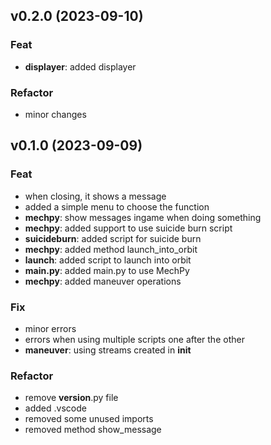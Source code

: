 ## v0.2.0 (2023-09-10)

### Feat

- **displayer**: added displayer

### Refactor

- minor changes

## v0.1.0 (2023-09-09)

### Feat

- when closing, it shows a message
- added a simple menu to choose the function
- **mechpy**: show messages ingame when doing something
- **mechpy**: added support to use suicide burn script
- **suicideburn**: added script for suicide burn
- **mechpy**: added method launch_into_orbit
- **launch**: added script to launch into orbit
- **main.py**: added main.py to use MechPy
- **mechpy**: added maneuver operations

### Fix

- minor errors
- errors when using multiple scripts one after the other
- **maneuver**: using streams created in __init__

### Refactor

- remove __version__.py file
- added .vscode
- removed some unused imports
- removed method show_message
